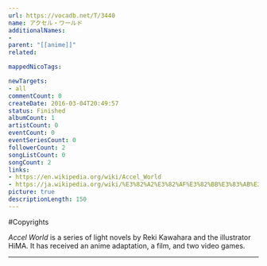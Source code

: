 ```yaml
---
url: https://vocadb.net/T/3440
name: アクセル・ワールド
additionalNames: 
- 
parent: "[[anime]]"
related:

mappedNicoTags:

newTargets:
- all
commentCount: 0
createDate: 2016-03-04T20:49:57
status: Finished
albumCount: 1
artistCount: 0
eventCount: 0
eventSeriesCount: 0
followerCount: 2
songListCount: 0
songCount: 2
links: 
- https://en.wikipedia.org/wiki/Accel_World
- https://ja.wikipedia.org/wiki/%E3%82%A2%E3%82%AF%E3%82%BB%E3%83%AB%E3%83%BB%E3%83%AF%E3%83%BC%E3%83%AB%E3%83%89
picture: true
descriptionLength: 150
---
```


#Copyrights

*Accel World* is a series of light novels by Reki Kawahara and the illustrator HiMA. It has received an anime adaptation, a film, and two video games.

---

